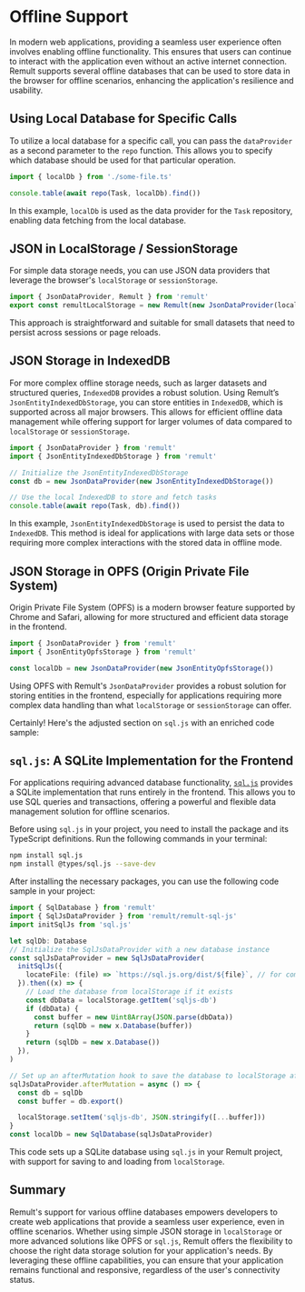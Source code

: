 # Offline Support

In modern web applications, providing a seamless user experience often involves enabling offline functionality. This ensures that users can continue to interact with the application even without an active internet connection. Remult supports several offline databases that can be used to store data in the browser for offline scenarios, enhancing the application's resilience and usability.

## Using Local Database for Specific Calls

To utilize a local database for a specific call, you can pass the `dataProvider` as a second parameter to the `repo` function. This allows you to specify which database should be used for that particular operation.

```typescript
import { localDb } from './some-file.ts'

console.table(await repo(Task, localDb).find())
```

In this example, `localDb` is used as the data provider for the `Task` repository, enabling data fetching from the local database.

## JSON in LocalStorage / SessionStorage

For simple data storage needs, you can use JSON data providers that leverage the browser's `localStorage` or `sessionStorage`.

```typescript
import { JsonDataProvider, Remult } from 'remult'
export const remultLocalStorage = new Remult(new JsonDataProvider(localStorage))
```

This approach is straightforward and suitable for small datasets that need to persist across sessions or page reloads.

## JSON Storage in IndexedDB

For more complex offline storage needs, such as larger datasets and structured queries, `IndexedDB` provides a robust solution. Using Remult’s `JsonEntityIndexedDbStorage`, you can store entities in `IndexedDB`, which is supported across all major browsers. This allows for efficient offline data management while offering support for larger volumes of data compared to `localStorage` or `sessionStorage`.

```typescript
import { JsonDataProvider } from 'remult'
import { JsonEntityIndexedDbStorage } from 'remult'

// Initialize the JsonEntityIndexedDbStorage
const db = new JsonDataProvider(new JsonEntityIndexedDbStorage())

// Use the local IndexedDB to store and fetch tasks
console.table(await repo(Task, db).find())
```

In this example, `JsonEntityIndexedDbStorage` is used to persist the data to `IndexedDB`. This method is ideal for applications with large data sets or those requiring more complex interactions with the stored data in offline mode.

## JSON Storage in OPFS (Origin Private File System)

Origin Private File System (OPFS) is a modern browser feature supported by Chrome and Safari, allowing for more structured and efficient data storage in the frontend.

```typescript
import { JsonDataProvider } from 'remult'
import { JsonEntityOpfsStorage } from 'remult'

const localDb = new JsonDataProvider(new JsonEntityOpfsStorage())
```

Using OPFS with Remult's `JsonDataProvider` provides a robust solution for storing entities in the frontend, especially for applications requiring more complex data handling than what `localStorage` or `sessionStorage` can offer.

Certainly! Here's the adjusted section on `sql.js` with an enriched code sample:

## `sql.js`: A SQLite Implementation for the Frontend

For applications requiring advanced database functionality, [`sql.js`](https://sql.js.org/) provides a SQLite implementation that runs entirely in the frontend. This allows you to use SQL queries and transactions, offering a powerful and flexible data management solution for offline scenarios.

Before using `sql.js` in your project, you need to install the package and its TypeScript definitions. Run the following commands in your terminal:

```bash
npm install sql.js
npm install @types/sql.js --save-dev
```

After installing the necessary packages, you can use the following code sample in your project:

```typescript
import { SqlDatabase } from 'remult'
import { SqlJsDataProvider } from 'remult/remult-sql-js'
import initSqlJs from 'sql.js'

let sqlDb: Database
// Initialize the SqlJsDataProvider with a new database instance
const sqlJsDataProvider = new SqlJsDataProvider(
  initSqlJs({
    locateFile: (file) => `https://sql.js.org/dist/${file}`, // for complete offline support, change this to a url that is available offline
  }).then((x) => {
    // Load the database from localStorage if it exists
    const dbData = localStorage.getItem('sqljs-db')
    if (dbData) {
      const buffer = new Uint8Array(JSON.parse(dbData))
      return (sqlDb = new x.Database(buffer))
    }
    return (sqlDb = new x.Database())
  }),
)

// Set up an afterMutation hook to save the database to localStorage after any mutation
sqlJsDataProvider.afterMutation = async () => {
  const db = sqlDb
  const buffer = db.export()

  localStorage.setItem('sqljs-db', JSON.stringify([...buffer]))
}
const localDb = new SqlDatabase(sqlJsDataProvider)
```

This code sets up a SQLite database using `sql.js` in your Remult project, with support for saving to and loading from `localStorage`.

## Summary

Remult's support for various offline databases empowers developers to create web applications that provide a seamless user experience, even in offline scenarios. Whether using simple JSON storage in `localStorage` or more advanced solutions like OPFS or `sql.js`, Remult offers the flexibility to choose the right data storage solution for your application's needs. By leveraging these offline capabilities, you can ensure that your application remains functional and responsive, regardless of the user's connectivity status.
